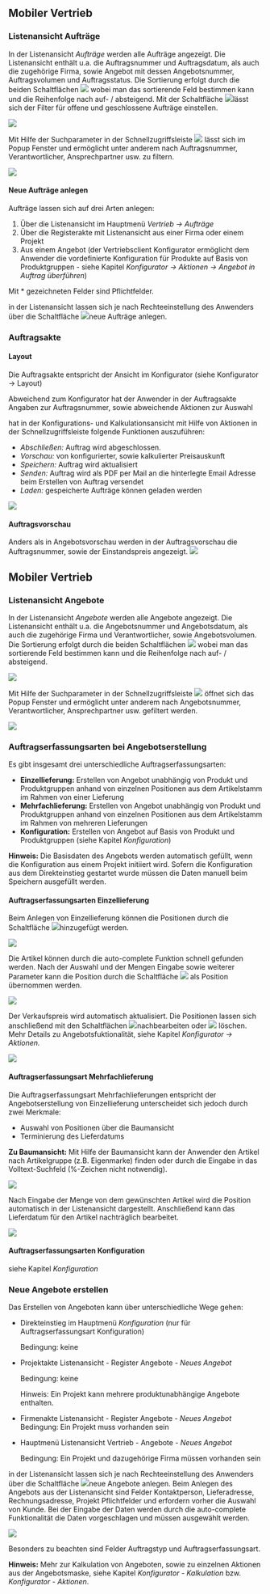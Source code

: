 ## Mobiler Vertrieb

### Listenansicht Aufträge

In der Listenansicht *Aufträge* werden alle Aufträge angezeigt. Die Listenansicht enthält u.a. die Auftragsnummer und Auftragsdatum, als auch die zugehörige Firma, sowie Angebot mit dessen Angebotsnummer, Auftragsvolumen und Auftragsstatus. Die Sortierung erfolgt durch die beiden Schaltflächen ![](img/mobile-crm/icon_sorting.png) wobei man das sortierende Feld bestimmen kann und die Reihenfolge nach auf- / absteigend. Mit der Schaltfläche ![](img/mobile-crm/icon_filter_status.png)lässt sich der Filter für offene und geschlossene Aufträge einstellen.

![](img/mobile-crm/list_orders.png)

Mit Hilfe der Suchparameter in der Schnellzugriffsleiste ![](img/mobile-crm/icon_search.png) lässt sich im Popup Fenster und ermöglicht unter anderem nach Auftragsnummer, Verantwortlicher, Ansprechpartner usw. zu filtern.

![](img/mobile-crm/list_search_orders.png)

#### Neue Aufträge anlegen

Aufträge lassen sich auf drei Arten anlegen:

1. Über die Listenansicht im Hauptmenü *Vertrieb -> Aufträge*
2. Über die Registerakte mit Listenansicht aus einer Firma oder einem Projekt
3. Aus einem Angebot (der Vertriebsclient Konfigurator ermöglicht dem Anwender die vordefinierte Konfiguration für Produkte auf Basis von Produktgruppen - siehe Kapitel *Konfigurator -> Aktionen -> Angebot in Auftrag überführen*)  

Mit * gezeichneten Felder sind Pflichtfelder.

in der Listenansicht lassen sich je nach Rechteeinstellung des Anwenders über die Schaltfläche ![](img/mobile-crm/icon_addobject.png)neue Aufträge anlegen.

### Auftragsakte

#### Layout

Die Auftragsakte entspricht der Ansicht im Konfigurator (siehe Konfigurator -> Layout)

Abweichend zum Konfigurator hat der Anwender in der Auftragsakte Angaben zur Auftragsnummer, sowie abweichende Aktionen zur Auswahl

hat in der Konfigurations- und Kalkulationsansicht mit Hilfe von Aktionen in der Schnellzugriffsleiste folgende Funktionen auszuführen:

- *Abschließen:* Auftrag wird abgeschlossen.
- *Vorschau:* von konfigurierter, sowie kalkulierter Preisauskunft
- *Speichern:* Auftrag wird aktualisiert
- *Senden:* Auftrag wird als PDF per Mail an die hinterlegte Email Adresse beim Erstellen von Auftrag versendet
- *Laden:* gespeicherte Aufträge können geladen werden

![](img/mobile-crm/action_functions.png)



#### Auftragsvorschau

Anders als in Angebotsvorschau werden in der Auftragsvorschau die Auftragsnummer, sowie der Einstandspreis angezeigt. ![](img/mobile-crm/sales_order_preview.png)

## Mobiler Vertrieb

### Listenansicht Angebote

In der Listenansicht *Angebote* werden alle Angebote angezeigt. Die Listenansicht enthält u.a. die Angebotsnummer und Angebotsdatum, als auch die zugehörige Firma und Verantwortlicher, sowie Angebotsvolumen. Die Sortierung erfolgt durch die beiden Schaltflächen ![](img/mobile-crm/icon_sorting.png) wobei man das sortierende Feld bestimmen kann und die Reihenfolge nach auf- / absteigend. 

![](img/mobile-crm/list_offers.png)

Mit Hilfe der Suchparameter  in der Schnellzugriffsleiste ![](img/mobile-crm/icon_search.png) öffnet sich das Popup Fenster und ermöglicht unter anderem nach Angebotsnummer, Verantwortlicher, Ansprechpartner usw. gefiltert werden.

![](img/mobile-crm/list_search_offers.png)



### Auftragserfassungsarten bei Angebotserstellung

Es gibt insgesamt drei unterschiedliche Auftragserfassungsarten:

- **Einzellieferung:** Erstellen von Angebot unabhängig von Produkt und Produktgruppen anhand von einzelnen Positionen aus dem Artikelstamm im Rahmen von einer Lieferung
- **Mehrfachlieferung:** Erstellen von Angebot unabhängig von Produkt und Produktgruppen anhand von einzelnen Positionen aus dem Artikelstamm im Rahmen von mehreren Lieferungen
- **Konfiguration:** Erstellen von Angebot auf Basis von Produkt und Produktgruppen (siehe Kapitel *Konfiguration*)

**Hinweis:** Die Basisdaten des Angebots werden automatisch gefüllt, wenn die Konfiguration aus einem Projekt initiiert wird. Sofern die Konfiguration aus dem Direkteinstieg gestartet wurde müssen die Daten manuell beim Speichern ausgefüllt werden.

#### Auftragserfassungsarten Einzellieferung

Beim Anlegen von Einzellieferung können die Positionen durch die Schaltfläche ![](img/mobile-crm/icon_addobject.png)hinzugefügt werden.

![](img/mobile-crm/normal_offer.png)

Die Artikel können durch die auto-complete Funktion schnell gefunden werden. Nach der Auswahl und der Mengen Eingabe sowie weiterer Parameter kann die Position durch die Schaltfläche ![](img/mobile-crm/icon_add_position.png) als Position übernommen werden.

![](img/mobile-crm/add_new_position.png)



Der Verkaufspreis wird automatisch aktualisiert. Die Positionen lassen sich anschließend mit den Schaltflächen ![](img/mobile-crm/icon_maintain_position.png)nachbearbeiten oder ![](img/mobile-crm/icon_delete_position.png) löschen. Mehr Details zu Angebotsfuktionalität, siehe Kapitel *Konfigurator -> Aktionen.*

![](img/mobile-crm/normal_offer_with_positions.png)



#### Auftragserfassungsart Mehrfachlieferung

Die Auftragserfassungsart Mehrfachlieferungen entspricht der Angebotserstellung von Einzellieferung unterscheidet sich jedoch durch zwei Merkmale:

- Auswahl von Positionen über die Baumansicht 
- Terminierung des Lieferdatums

**Zu Baumansicht:** Mit Hilfe der Baumansicht kann der Anwender den Artikel nach Artikelgruppe (z.B. Eigenmarke) finden oder durch die Eingabe in das Volltext-Suchfeld (%-Zeichen nicht notwendig).

![](img/mobile-crm/normal_offer_multidelivery.png)

Nach Eingabe der Menge von dem gewünschten Artikel wird die Position automatisch in der Listenansicht dargestellt. Anschließend kann das Lieferdatum für den Artikel nachträglich bearbeitet.

![](img/mobile-crm/maintain_position_multidelivery.png)

#### Auftragserfassungsarten Konfiguration

siehe Kapitel *Konfiguration*



### Neue Angebote erstellen 

Das Erstellen von Angeboten kann über unterschiedliche Wege gehen:

- Direkteinstieg im Hauptmenü *Konfiguration* (nur für Auftragserfassungsart Konfiguration)

  Bedingung: keine

- Projektakte Listenansicht - Register Angebote - *Neues Angebot* 

  Bedingung: keine

  Hinweis: Ein Projekt kann mehrere produktunabhängige Angebote enthalten. 

- Firmenakte Listenansicht  - Register Angebote - *Neues Angebot* 
  Bedingung: Ein Projekt muss vorhanden sein

- Hauptmenü Listenansicht Vertrieb - Angebote - *Neues Angebot* 

  Bedingung: Ein Projekt und dazugehörige Firma müssen vorhanden sein

in der Listenansicht lassen sich je nach Rechteeinstellung des Anwenders über die Schaltfläche ![](img/mobile-crm/icon_addobject.png)neue Angebote anlegen. Beim Anlegen des Angebots aus der Listenansicht sind Felder Kontaktperson, Lieferadresse, Rechnungsadresse, Projekt Pflichtfelder und erfordern vorher die Auswahl von Kunde. Bei der Eingabe der Daten werden durch die auto-complete Funktionalität die Daten vorgeschlagen und müssen ausgewählt werden.

![](img/mobile-crm/create_offer.png)

Besonders zu beachten sind Felder Auftragstyp und Auftragserfassungsart.

**Hinweis:** Mehr zur Kalkulation von Angeboten, sowie zu einzelnen Aktionen aus der Angebotsmaske, siehe Kapitel *Konfigurator - Kalkulation* bzw. *Konfigurator - Aktionen*.

